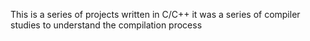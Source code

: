 This is a series of projects written in C/C++ it was a series of compiler studies to understand the compilation process
